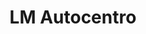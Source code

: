 ---
title: "LM Autocentro"
url: /san-francisco-de-macoris/lm-autocentro/
shop: reparación de automóviles
---